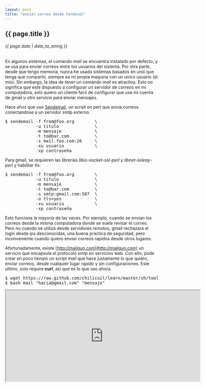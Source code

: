 ```yaml
---
layout: post
title: "enviar correo desde terminal"
---
```


## {{ page.title }}
###### {{ page.date | date_to_string }}

En algunos sistemas, el comando *mail* se encuentra instalado por defecto, y se usa para enviar correos entre los usuarios del sistema. Por otra parte, desde que tengo memoria, nunca he usado sistemas basados en unix que tenga que compartir, siempre es mi propia maquina con un unico usuario (el mio). Sin embargo, la idea de tener un comando *mail* es atractiva. Esto no significa que este dispuesto a configurar un servidor de correos en mi computadora, solo quiero un cliente facil de configurar que use mi cuenta de gmail u otro servicio para enviar mensajes.

Hace años que uso [Sendemail](http://caspian.dotconf.net/menu/Software/SendEmail/), un script en perl que envia correos conectandose a un servidor smtp externo.

<pre class="sh_sh">
$ sendemail -f from@foo.org        \
            -u titulo              \
            -m mensaje             \
            -t to@bar.com          \
            -s mail.foo.com:26     \
            -xu usuario            \
            -xp contraseña
</pre>

Para gmail, se requieren las librerias *libio-socket-ssl-perl* y *libnet-ssleay-perl* y habilitar tls:

<pre class="sh_sh">
$ sendemail -f from@foo.org        \
            -u titulo              \
            -m mensaje             \
            -t to@bar.com          \
            -s smtp:gmail.com:587  \
            -o tls=yes             \
            -xu usuario            \
            -xp contraseña
</pre>

Esto funciona la mayoría de las veces. Por ejemplo, cuando se envian los correos desde la misma computadora donde se suela revisar el correo. Pero no cuando se utiliza desde servidores remotos, gmail rechazara el login desde ips desconocidas, una buena practica de seguridad, pero inconveniente cuando quiero enviar correos rapidos desde otros lugares.

Afortunadamente, existe [http://mailgun.com](http://mailgun.com) un servicio que encapsula el protocolo smtp en servicios web. Con ello, pude crear en poco tiempo un script *mail* que hace justamente lo que quiero, enviar correos, desde cualquier lugar rapido y sin configuraciones. Este ultimo, solo require **curl**, así que es lo que uso ahora.

<pre class="sh_sh">
$ wget https://raw.github.com/chilicuil/learn/master/sh/tools/mail
$ bash mail "hacia@gmail.com" "mensaje"
</pre>

<iframe class="showterm" src="http://showterm.io/6d595bb4e5424b943e54f" width="640" height="300">&nbsp;</iframe> 
<br />
